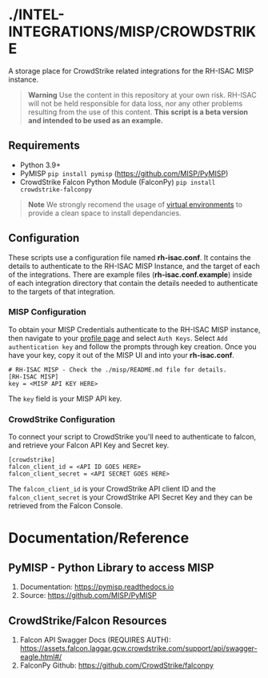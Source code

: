 # ./INTEL-INTEGRATIONS/MISP/CROWDSTRIKE 
A storage place for CrowdStrike related integrations for the RH-ISAC MISP instance.

> **Warning**
> Use the content in this repository at your own risk. RH-ISAC will not be held responsible for data loss, nor any other problems resulting from the use of this content. **This script is a beta version and intended to be used as an example.**

## Requirements
- Python 3.9+
- PyMISP `pip install pymisp` (https://github.com/MISP/PyMISP)
- CrowdStrike Falcon Python Module (FalconPy) `pip install crowdstrike-falconpy`

> **Note**
> We strongly recomend the usage of [virtual environments](https://docs.python.org/3/library/venv.html) to provide a clean space to install dependancies.

## Configuration
These scripts use a configuration file named **rh-isac.conf**. It contains the details to authenticate to the RH-ISAC MISP Instance, and the target of each of the integrations. There are example files (**rh-isac.conf.example**) inside of each integration directory that contain the details needed to authenticate to the targets of that integration. 

### MISP Configuration
To obtain your MISP Credentials authenticate to the RH-ISAC MISP instance, then navigate to your [profile page](https://misp.rhisac.org/users/view/me) and select `Auth Keys`. Select `Add authentication key` and follow the prompts through key creation. Once you have your key, copy it out of the MISP UI and into your **rh-isac.conf**.

```
# RH-ISAC MISP - Check the ./misp/README.md file for details.
[RH-ISAC MISP]
key = <MISP API KEY HERE>
```
The `key` field is your MISP API key.

### CrowdStrike Configuration
To connect your script to CrowdStrike you'll need to authenticate to falcon, and retrieve your Falcon API Key and Secret key.

```
[crowdstrike]
falcon_client_id = <API ID GOES HERE>
falcon_client_secret = <API SECRET GOES HERE>
```

The `falcon_client_id` is your CrowdStrike API client ID and the `falcon_client_secret` is your CrowdStrike API Secret Key and they can be retrieved from the Falcon Console.


# Documentation/Reference
## PyMISP - Python Library to access MISP
1. Documentation: https://pymisp.readthedocs.io
2. Source: https://github.com/MISP/PyMISP

## CrowdStrike/Falcon Resources
1. Falcon API Swagger Docs (REQUIRES AUTH): https://assets.falcon.laggar.gcw.crowdstrike.com/support/api/swagger-eagle.html#/
2. FalconPy Github: https://github.com/CrowdStrike/falconpy

